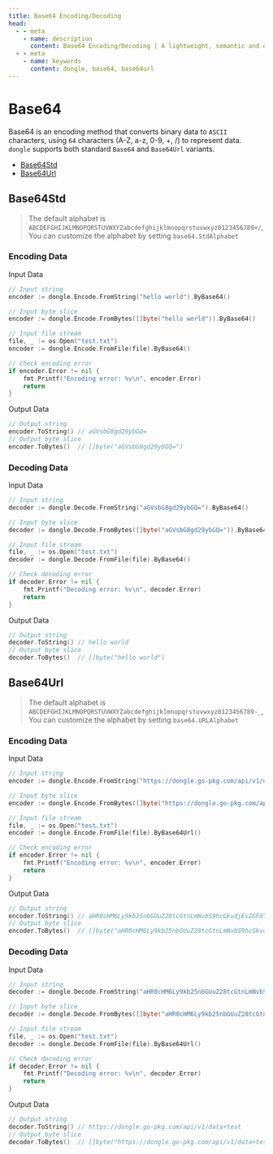 ```yaml
---
title: Base64 Encoding/Decoding
head:
  - - meta
    - name: description
      content: Base64 Encoding/Decoding | A lightweight, semantic and developer-friendly golang encoding & crypto library
  - - meta
    - name: keywords
      content: dongle, base64, base64url
---
```


# Base64

Base64 is an encoding method that converts binary data to `ASCII` characters, using `64` characters (A-Z, a-z, 0-9, +, /) to represent data. `dongle` supports both standard `Base64` and `Base64Url` variants.

- [Base64Std](#base64std)
- [Base64Url](#base64url)

## Base64Std
> The default alphabet is `ABCDEFGHIJKLMNOPQRSTUVWXYZabcdefghijklmnopqrstuvwxyz0123456789+/`,
> You can customize the alphabet by setting `base64.StdAlphabet`

### Encoding Data

Input Data

```go
// Input string
encoder := dongle.Encode.FromString("hello world").ByBase64()

// Input byte slice
encoder := dongle.Encode.FromBytes([]byte("hello world")).ByBase64()

// Input file stream
file, _ := os.Open("test.txt")
encoder := dongle.Encode.FromFile(file).ByBase64()

// Check encoding error
if encoder.Error != nil {
	fmt.Printf("Encoding error: %v\n", encoder.Error)
	return
}
```

Output Data

```go
// Output string
encoder.ToString() // aGVsbG8gd29ybGQ=
// Output byte slice
encoder.ToBytes()  // []byte("aGVsbG8gd29ybGQ=")
```

### Decoding Data

Input Data

```go
// Input string
decoder := dongle.Decode.FromString("aGVsbG8gd29ybGQ=").ByBase64()

// Input byte slice
decoder := dongle.Decode.FromBytes([]byte("aGVsbG8gd29ybGQ=")).ByBase64()

// Input file stream
file, _ := os.Open("test.txt")
decoder := dongle.Decode.FromFile(file).ByBase64()

// Check decoding error
if decoder.Error != nil {
	fmt.Printf("Decoding error: %v\n", decoder.Error)
	return
}
```

Output Data

```go
// Output string
decoder.ToString() // hello world
// Output byte slice
decoder.ToBytes()  // []byte("hello world")
```

## Base64Url

> The default alphabet is `ABCDEFGHIJKLMNOPQRSTUVWXYZabcdefghijklmnopqrstuvwxyz0123456789-_`,
> You can customize the alphabet by setting `base64.URLAlphabet`

### Encoding Data

Input Data

```go
// Input string
encoder := dongle.Encode.FromString("https://dongle.go-pkg.com/api/v1/data+test").ByBase64Url()

// Input byte slice
encoder := dongle.Encode.FromBytes([]byte("https://dongle.go-pkg.com/api/v1/data+test")).ByBase64Url()

// Input file stream
file, _ := os.Open("test.txt")
encoder := dongle.Encode.FromFile(file).ByBase64Url()

// Check encoding error
if encoder.Error != nil {
	fmt.Printf("Encoding error: %v\n", encoder.Error)
	return
}
```

Output Data

```go
// Output string
encoder.ToString() // aHR0cHM6Ly9kb25nbGUuZ28tcGtnLmNvbS9hcGkvdjEvZGF0YSt0ZXN0
// Output byte slice
encoder.ToBytes()  // []byte("aHR0cHM6Ly9kb25nbGUuZ28tcGtnLmNvbS9hcGkvdjEvZGF0YSt0ZXN0")
```

### Decoding Data

Input Data

```go
// Input string
decoder := dongle.Decode.FromString("aHR0cHM6Ly9kb25nbGUuZ28tcGtnLmNvbS9hcGkvdjEvZGF0YSt0ZXN0").ByBase64Url()

// Input byte slice
decoder := dongle.Decode.FromBytes([]byte("aHR0cHM6Ly9kb25nbGUuZ28tcGtnLmNvbS9hcGkvdjEvZGF0YSt0ZXN0")).ByBase64Url()

// Input file stream
file, _ := os.Open("test.txt")
decoder := dongle.Decode.FromFile(file).ByBase64Url()

// Check decoding error
if decoder.Error != nil {
	fmt.Printf("Decoding error: %v\n", decoder.Error)
	return
}
```

Output Data

```go
// Output string
decoder.ToString() // https://dongle.go-pkg.com/api/v1/data+test
// Output byte slice
decoder.ToBytes()  // []byte("https://dongle.go-pkg.com/api/v1/data+test")
```
